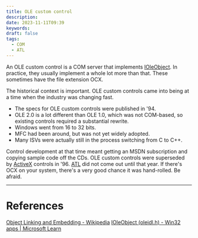 ```yaml
---
title: OLE custom control
description: 
date: 2023-11-11T09:39
keywords: 
draft: false
tags:
  - COM
  - ATL
---
```

An OLE custom control is a COM server that implements [IOleObject](https://learn.microsoft.com/en-us/windows/win32/api/oleidl/nn-oleidl-ioleobject).  In practice, they usually implement a whole lot more than that.  These sometimes have the file extension OCX.

The historical context is important.  OLE custom controls came into being at a time when the industry was changing fast.

- The specs for OLE custom controls were published in '94.
- OLE 2.0 is a lot different than OLE 1.0, which was not COM-based, so existing controls required a substantial rewrite.
- Windows went from 16 to 32 bits.
- MFC had been around, but was not yet widely adopted.
- Many ISVs were actually still in the process switching from C to C++.

Control development at that time meant getting an MSDN subscription and copying sample code off the CDs. OLE custom controls were superseded by [ActiveX](/notes/computer/microsoft/com/activex) controls in '96.  [ATL](/notes/computer/microsoft/com/atl) did not come out until that year.  If there's OCX on your system, there's a very good chance it was hand-rolled.  Be afraid.

---
# References

[Object Linking and Embedding - Wikipedia](https://en.wikipedia.org/wiki/Object_Linking_and_Embedding)
[IOleObject (oleidl.h) - Win32 apps | Microsoft Learn](https://learn.microsoft.com/en-us/windows/win32/api/oleidl/nn-oleidl-ioleobject)

